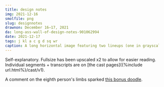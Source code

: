 ```yaml
---
title: design notes
img: 2021-12-16
smolfile: png
slug: designnotes
drawnon: December 16–17, 2021
da: long-ass-wall-of-design-notes-901062994
date: 2021-12-17
tags: j kl a c g d sq wr
caption: A long horizontal image featuring two lineups (one in grayscale, the other focused on relative heights) followed by closeups of each character. Full captions on each individual character page; see below.
---
```

Self-explanatory. Fullsize has been upscaled x2 to allow for easier reading. Individual segments + transcripts are on [the cast pages]({%include url.html%}/cast/v1).

A comment on the eighth person's limbs sparked <a href="https://sta.sh/0kl6d7zlxcb" class="ext">this bonus doodle</a>.